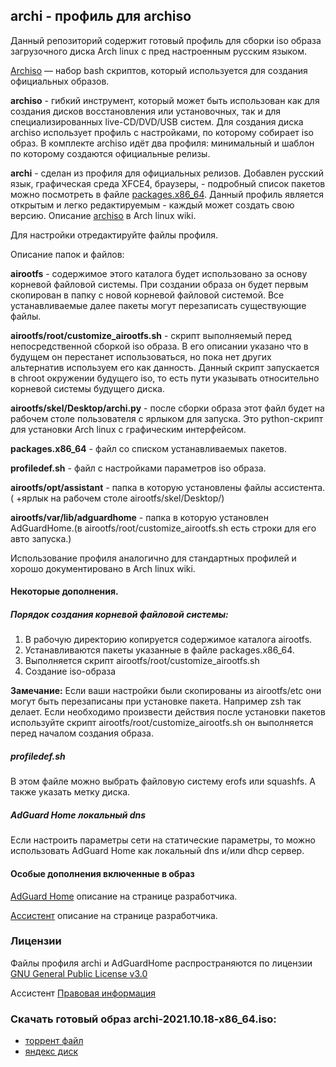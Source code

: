 ## archi - профиль для archiso

Данный репозиторий содержит готовый профиль для сборки iso образа загрузочного диска Arch linux с пред настроенным русским языком.

[Archiso](https://wiki.archlinux.org/title/Archiso_(%D0%A0%D1%83%D1%81%D1%81%D0%BA%D0%B8%D0%B9)) — набор bash скриптов, который используется для создания официальных образов.

**archiso** - гибкий инструмент, который может быть использован как для создания дисков восстановления или установочных, так и для специализированных live-CD/DVD/USB систем. Для создания диска archiso использует профиль с настройками, по которому собирает iso образ. В комплекте archiso идёт два профиля: минимальный и шаблон по которому создаются официальные релизы.

**archi** - сделан из профиля для официальных релизов. Добавлен русский язык, графическая среда XFCE4, браузеры, - подробный список пакетов можно посмотреть в файле [packages.x86_64](https://github.com/ksandronline/archi/blob/main/packages.x86_64).
Данный профиль является открытым и легко редактируемым - каждый может создать свою версию. Описание [archiso](https://wiki.archlinux.org/title/Archiso_(%D0%A0%D1%83%D1%81%D1%81%D0%BA%D0%B8%D0%B9)) в Arch linux wiki.

Для настройки отредактируйте файлы профиля.

Описание папок и файлов:

**airootfs** - содержимое этого каталога будет использовано за основу корневой файловой системы. При создании образа он будет первым скопирован в папку с новой корневой файловой системой. Все устанавливаемые далее пакеты могут перезаписать существующие файлы.

**airootfs/root/customize_airootfs.sh** - скрипт выполняемый перед непосредственной сборкой iso образа. В его описании указано что в будущем он перестанет использоваться, но пока нет других альтернатив используем его как данность. Данный скрипт запускается в chroot окружении будущего iso, то есть пути указывать относительно корневой системы будущего диска.

**airootfs/skel/Desktop/archi.py** - после сборки образа этот файл будет на рабочем столе пользователя с ярлыком для запуска. Это python-скрипт для установки Arch linux с графическим интерфейсом.

**packages.x86_64** - файл со списком устанавливаемых пакетов.

**profiledef.sh** - файл с настройками параметров iso образа.

**airootfs/opt/assistant** - папка в которую установлены файлы ассистента.( +ярлык на рабочем столе airootfs/skel/Desktop/)

**airootfs/var/lib/adguardhome** - папка в которую установлен AdGuardHome.(в airootfs/root/customize_airootfs.sh есть строки для его авто запуска.)

Использование профиля аналогично для стандартных профилей и хорошо документировано в Arch linux wiki.

#### Некоторые дополнения.

##### Порядок создания корневой файловой системы:
1. В рабочую директорию копируется содержимое каталога airootfs.
2. Устанавливаются пакеты указанные в файле packages.x86_64.
3. Выполняется скрипт airootfs/root/customize_airootfs.sh
4. Создание iso-образа

**Замечание:** Если ваши настройки были скопированы из airootfs/etc они могут быть перезаписаны при установке пакета. Например zsh так делает. Если необходимо произвести действия после установки пакетов используйте скрипт airootfs/root/customize_airootfs.sh он выполняется перед началом создания образа.

##### profiledef.sh
В этом файле можно выбрать файловую систему erofs или squashfs. А также указать метку диска.

##### AdGuard Home локальный dns
Если настроить параметры сети на статические параметры, то можно использовать AdGuard Home как локальный dns и/или dhcp сервер.

#### Особые дополнения включенные в образ

[AdGuard Home](https://github.com/AdguardTeam/AdguardKnowledgeBase/blob/master/10.home/01.overview/docs.ru.md) описание на странице разработчика.

[Ассистент](https://мойассистент.рф/%D0%BE_%D0%BF%D1%80%D0%BE%D0%B4%D1%83%D0%BA%D1%82%D0%B5) описание на странице разработчика.

### Лицензии
Файлы профиля archi и AdGuardHome распространяются по лицензии [GNU General Public License v3.0](https://www.gnu.org/licenses/gpl-3.0.html)

Ассистент [Правовая информация](https://мойассистент.рф/%D1%81%D0%BF%D1%80%D0%B0%D0%B2%D0%BE%D1%87%D0%BD%D1%8B%D0%B5_%D0%BC%D0%B0%D1%82%D0%B5%D1%80%D0%B8%D0%B0%D0%BB%D1%8B)

### Скачать готовый образ archi-2021.10.18-x86_64.iso:
- [торрент файл](http://archi.ksandr.online/files/archi-2021.10.18-x86_64.iso.torrent)
- [яндекс диск](https://disk.yandex.ru/d/7l7xYjyK6KdoVQ)
